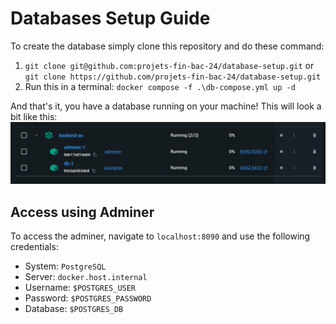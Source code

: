 # Databases Setup Guide

To create the database simply clone this repository and do these command:
1. `git clone git@github.com:projets-fin-bac-24/database-setup.git` or `git clone https://github.com/projets-fin-bac-24/database-setup.git`
2. Run this in a terminal: `docker compose -f .\db-compose.yml up -d`

And that's it, you have a database running on your machine! This will look a bit like this:
![Docker look into database](image.png)

## Access using Adminer

To access the adminer, navigate to `localhost:8090` and use the following credentials:
- System: `PostgreSQL`
- Server: `docker.host.internal`
- Username: `$POSTGRES_USER`
- Password: `$POSTGRES_PASSWORD`
- Database: `$POSTGRES_DB`

